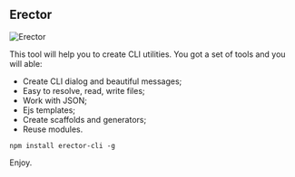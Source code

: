 Erector
--
![Erector](https://i.imgsafe.org/525701471b.png)

This tool will help you to create CLI utilities. You got a set of tools and you will able:

- Create CLI dialog and beautiful messages;
- Easy to resolve, read, write files;
- Work with JSON;
- Ejs templates;
- Create scaffolds and generators;
- Reuse modules.

```shell
npm install erector-cli -g
```
Enjoy.

